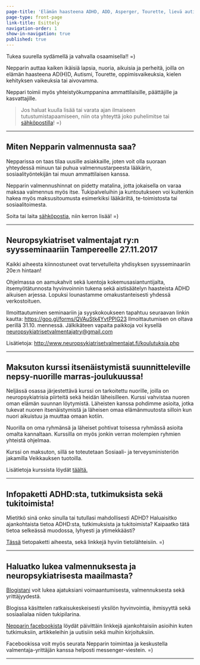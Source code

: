 ```yaml
---
page-title: 'Elämän haasteena ADHD, ADD, Asperger, Tourette, lievä autismi?'
page-type: front-page
link-title: Esittely
navigation-order: 1
show-in-navigation: true
published: true
---
```













Tukea suurella sydämellä ja vahvalla osaamisella!! =)

Nepparin auttaa kaiken ikäisiä lapsia, nuoria, aikuisia ja perheitä, joilla on elämän haasteena AD(H)D, Autismi, Tourette, oppimisvaikeuksia, kielen kehityksen vaikeuksia tai aivovamma. 

Neppari toimii myös yhteistyökumppanina ammattilaisille, päättäjille ja kasvattajille.

> Jos haluat kuulla lisää tai varata ajan ilmaiseen tutustumistapaamiseen, niin ota yhteyttä joko puhelimitse tai [sähköpostilla](/ota-yhteytta)! =)

___

## Miten Nepparin valmennusta saa?

Nepparissa on taas tilaa uusille asiakkaille, joten voit olla suoraan yhteydessä minuun tai puhua valmennustarpeesta lääkärin, sosiaalityöntekijän tai muun ammattilaisen kanssa.

Nepparin valmennushinnat on pidetty matalina, jotta jokaisella on varaa maksaa valmennus myös itse. Tukipalveluihin ja kuntoutukseen voi kuitenkin hakea myös maksusitoumusta esimerkiksi lääkäriltä, te-toimistosta tai sosiaalitoimesta.

Soita tai laita [sähköpostia](/ota-yhteytta), niin kerron lisää! =)

___

## Neuropsykiatriset valmentajat ry:n syysseminaariin Tampereelle 27.11.2017

Kaikki aiheesta kiinnostuneet ovat tervetulleita yhdisyksen syysseminaariin 20e:n hintaan!

Ohjelmassa on aamukahvit sekä luentoja kokemusasiantuntijalta, itsemyötätunnosta hyvinvoinnin tukena sekä aistisäätelyn haasteista ADHD aikuisen arjessa. Lopuksi lounastamme omakustanteisesti yhdessä verkostoituen.

Ilmoittautuminen seminaariin ja syyskokoukseen tapahtuu seuraavan linkin kautta: https://goo.gl/forms/QVAuStk4YvtPPlG23 Ilmoittautumisen on oltava perillä 31.10. mennessä. Jälkikäteen vapaita paikkoja voi kysellä neuropsykiatrisetvalmentajatry@gmail.com

Lisätietoja: http://www.neuropsykiatrisetvalmentajat.fi/koulutuksia.php
___

##  Maksuton kurssi itsenäistymistä suunnitteleville nepsy-nuorille marras-joulukuussa!

Neljässä osassa järjestettävä kurssi on tarkoitettu nuorille, joilla on neuropsykiatrisia piirteitä sekä heidän läheisilleen. Kurssi vahvistaa nuoren oman elämän suunnan löytymistä. Läheisten kanssa pohdimme asioita, jotka tukevat nuoren itsenäistymistä ja läheisen omaa elämänmuutosta silloin kun nuori aikuistuu ja muuttaa omaan kotiin.

Nuorilla on oma ryhmänsä ja läheiset pohtivat toisessa ryhmässä asioita omalta kannaltaan. Kurssilla on myös jonkin verran molempien ryhmien yhteistä ohjelmaa.

Kurssi on maksuton, sillä se toteutetaan Sosiaali- ja terveysministeriön jakamilla Veikkauksen tuotoilla.

Lisätietoja kurssista löydät [täältä.](http://www.kvps.fi/tapahtumat/oma-elama-yhdessa-ja-erikseen-kurssi-2)

___

## Infopaketti ADHD:sta, tutkimuksista sekä tukitoimista!

Mietitkö sinä onko sinulla tai tutullasi mahdollisesti ADHD?
Haluaisitko ajankohtaista tietoa ADHD:sta, tutkimuksista ja tukitoimista?
Kaipaatko tätä tietoa selkeässä muodossa, lyhyesti ja ytimekkäästi?

[Tässä](/pieni-adhd-infopaketti) tietopaketti aiheesta, sekä linkkejä hyviin tietolähteisiin. =)

___

## Haluatko lukea valmennuksesta ja neuropsykiatrisesta maailmasta?

[Blogistani](/blogi) voit lukea ajatuksiani voimaantumisesta, valmennuksesta sekä yrittäjyydestä. 

Blogissa käsittelen ratkaisukeskeisesti yksilön hyvinvointia, ihmisyyttä sekä sosiaalialaa niiden tukipilarina.

[Nepparin facebookista](https://facebook.com/valmennuskeskus.neppari) löydät päivittäin linkkejä ajankohtaisiin asioihin kuten tutkimuksiin, artikkeleihin ja uutisiin sekä muihin kirjoituksiin. 

Facebookissa voit myös seurata Nepparin toimintaa ja keskustella valmentaja-yrittäjän kanssa helposti messenger-viestein. =)

___
